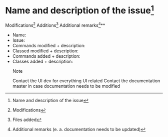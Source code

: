 # Name and description of the issue[^1]

Modifications[^2]
Additions[^3]
Additional remarks[^4]\*\*

[^1]: Name and description of the issue

-   Name:
-   Issue:
    [^2]: Modifications
-   Commands modified + description:
-   Classed modified + description:
    [^3]: Files added
-   Commands added + description:
-   Classes added + description:
    [^4]: Additional remarks (e. a. documentation needs to be updated)
    > [!NOTE]
    > Contact the UI dev for everything UI related
    > Contact the documentation master in case documentation needs to be modified
